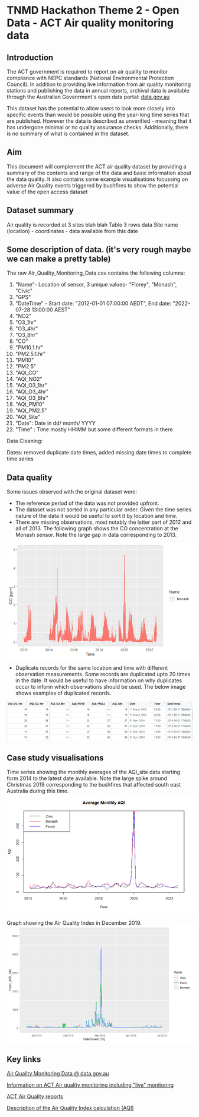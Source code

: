 # TNMD Hackathon Theme 2 - Open Data - ACT Air quality monitoring data

## Introduction

The ACT government is required to report on air quality to monitor compliance with NEPC standards (National Environmental Protection Council). In addition to providing live information from air quality monitoring stations and publishing the data in annual reports, archival data is available through the Australian Govenrment's open data portal: [data.gov.au](https://data.gov.au/dataset/ds-act-https%3A%2F%2Fwww.data.act.gov.au%2Fapi%2Fviews%2F94a5-zqnn/details?q) 

This dataset has the potential to allow users to look more closely into specific events than would be possible using the year-long time series that are published. However the data is described as unverified - meaning that it has undergone minimal or no quality assurance checks. Additionally, there is no summary of what is contained in the dataset.

## Aim

This document will complement the ACT air quality dataset by providing a summary of the contents and range of the data and basic information about the data quality. It also contains some example visualisations focussing on adverse Air Quality events triggered by bushfires to show the potential value of the open access dataset

## Dataset summary

Air quality is recorded at 3 sites blah blah
Table 3 rows data
Site name (location) - coordinates - data available from this date

## Some description of data. (it's very rough maybe we can make a pretty table)

The raw Air_Quality_Monitoring_Data.csv contains the following columns:

 1) "Name"- Location of sensor, 3 unique values- "Florey", "Monash", "Civic"
 2) "GPS"
 3) "DateTime" - Start date: "2012-01-01 07:00:00 AEDT", End date: "2022-07-28 13:00:00 AEST"
 4) "NO2"
 5) "O3_1hr"
 6) "O3_4hr"
 7) "O3_8hr"
 8) "CO"
 9) "PM10.1.hr" 
10) "PM2.5.1.hr"
11) "PM10"
12) "PM2.5"
13) "AQI_CO"
14) "AQI_NO2"
15) "AQI_O3_1hr"
16) "AQI_O3_4hr"
17) "AQI_O3_8hr"
18) "AQI_PM10"
19) "AQI_PM2.5"
20) "AQI_Site"
21) "Date": Date in  dd/ month/ YYYY
22) "Time" : Time mostly HH:MM but some different formats in there


Data Cleaning:

Dates: removed duplicate date times, added missing date times to complete time series

## Data quality

Some issues observed with the original dataset were:

- The reference period of the data was not provided upfront.
- The dataset was not sorted in any particular order. Given the time series nature of the data it would be useful to sort it by location and time.
- There are missing observations, most notably the latter part of 2012 and all of 2013. The following graph shows the CO concentration at the Monash sensor. Note the large gap in data corresponding to 2013.

![](img/monash.png)

- Duplicate records for the same location and time with different observation measurements. Some records are duplicated upto 20 times in the date. It would be useful to have information on why duplicates occur to inform which observations should be used. The below image shows examples of duplicated records.

![](img/example_duplicate_values.PNG)

## Case study visualisations

Time series showing the monthly averages of the AQI_site data starting form 2014 to the latest date available. Note the large spike around Christmas 2019 corresponding to the bushfires that affected south east Australia during this time.
![](img/Monthly_Graph.png)

Graph showing the Air Quality Index in December 2019.
![](img/bushfire_Jan2020.png)

## Key links

[Air Quality Monitoring Data @ data.gov.au](https://data.gov.au/dataset/ds-act-https%3A%2F%2Fwww.data.act.gov.au%2Fapi%2Fviews%2F94a5-zqnn/details?q)

[Information on ACT Air quality monitoring including "live" monitoring](https://www.health.act.gov.au/about-our-health-system/population-health/environmental-monitoring/monitoring-and-regulating-air)


[ACT Air Quality reports](https://www.accesscanberra.act.gov.au/s/article/air-pollution-tab-related-resources)


[Description of the Air Quality Index calculation (AQI)](https://www.health.act.gov.au/about-our-health-system/population-health/environmental-monitoring/air-quality/measuring-air)







